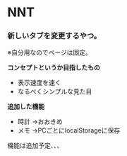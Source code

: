 # NNT


### 新しいタブを変更するやつ。
※自分用なのでページは固定。

**コンセプトというか目指したもの**
 - 表示速度を速く
 - なるべくシンプルな見た目
 
**追加した機能**
 - 時計 →おおきめ
 - メモ →PCごとにlocalStorageに保存
 
 機能は追加予定、、、
